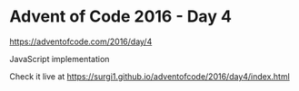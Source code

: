 # Advent of Code 2016 - Day 4

https://adventofcode.com/2016/day/4

JavaScript implementation

Check it live at https://surgi1.github.io/adventofcode/2016/day4/index.html